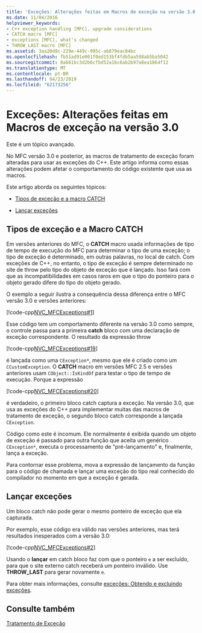 ```yaml
---
title: 'Exceções: Alterações feitas em Macros de exceção na versão 3.0'
ms.date: 11/04/2016
helpviewer_keywords:
- C++ exception handling [MFC], upgrade considerations
- CATCH macro [MFC]
- exceptions [MFC], what's changed
- THROW_LAST macro [MFC]
ms.assetid: 3aa20d8c-229e-449c-995c-ab879eac84bc
ms.openlocfilehash: fb51ad91e001f0ed153bf4fdb5aa598ab5ba5042
ms.sourcegitcommit: 0ab61bc3d2b6cfbd52a16c6ab2b97a8ea1864f12
ms.translationtype: MT
ms.contentlocale: pt-BR
ms.lasthandoff: 04/23/2019
ms.locfileid: "62173256"
---
```

# <a name="exceptions-changes-to-exception-macros-in-version-30"></a>Exceções: Alterações feitas em Macros de exceção na versão 3.0

Este é um tópico avançado.

No MFC versão 3.0 e posterior, as macros de tratamento de exceção foram alteradas para usar as exceções do C++. Este artigo informa como essas alterações podem afetar o comportamento do código existente que usa as macros.

Este artigo aborda os seguintes tópicos:

- [Tipos de exceção e a macro CATCH](#_core_exception_types_and_the_catch_macro)

- [Lançar exceções](#_core_re.2d.throwing_exceptions)

##  <a name="_core_exception_types_and_the_catch_macro"></a> Tipos de exceção e a Macro CATCH

Em versões anteriores do MFC, o **CATCH** macro usada informações de tipo de tempo de execução do MFC para determinar o tipo de uma exceção; o tipo de exceção é determinado, em outras palavras, no local de catch. Com exceções de C++, no entanto, o tipo de exceção é sempre determinado no site de throw pelo tipo do objeto de exceção que é lançado. Isso fará com que as incompatibilidades em casos raros em que o tipo do ponteiro para o objeto gerado difere do tipo do objeto gerado.

O exemplo a seguir ilustra a consequência dessa diferença entre o MFC versão 3.0 e versões anteriores:

[!code-cpp[NVC_MFCExceptions#1](../mfc/codesnippet/cpp/exceptions-changes-to-exception-macros-in-version-3-0_1.cpp)]

Esse código tem um comportamento diferente na versão 3.0 como sempre, o controle passa para a primeira **catch** bloco com uma declaração de exceção correspondente. O resultado da expressão throw

[!code-cpp[NVC_MFCExceptions#19](../mfc/codesnippet/cpp/exceptions-changes-to-exception-macros-in-version-3-0_2.cpp)]

é lançada como uma `CException*`, mesmo que ele é criado como um `CCustomException`. O **CATCH** macro em versões MFC 2.5 e versões anteriores usam `CObject::IsKindOf` para testar o tipo de tempo de execução. Porque a expressão

[!code-cpp[NVC_MFCExceptions#20](../mfc/codesnippet/cpp/exceptions-changes-to-exception-macros-in-version-3-0_3.cpp)]

é verdadeiro, o primeiro bloco catch captura a exceção. Na versão 3.0, que usa as exceções do C++ para implementar muitas das macros de tratamento de exceção, o segundo bloco catch corresponde a lançada `CException`.

Código como este é incomum. Ele normalmente é exibida quando um objeto de exceção é passado para outra função que aceita um genérico `CException*`, executa o processamento de "pré-lançamento" e, finalmente, lança a exceção.

Para contornar esse problema, mova a expressão de lançamento da função para o código de chamada e lançar uma exceção do tipo real conhecido do compilador no momento em que a exceção é gerada.

##  <a name="_core_re.2d.throwing_exceptions"></a> Lançar exceções

Um bloco catch não pode gerar o mesmo ponteiro de exceção que ela capturada.

Por exemplo, esse código era válido nas versões anteriores, mas terá resultados inesperados com a versão 3.0:

[!code-cpp[NVC_MFCExceptions#2](../mfc/codesnippet/cpp/exceptions-changes-to-exception-macros-in-version-3-0_4.cpp)]

Usando o **lançar** em catch bloco faz com que o ponteiro `e` a ser excluído, para que o site externo catch receberá um ponteiro inválido. Use **THROW_LAST** para gerar novamente `e`.

Para obter mais informações, consulte [exceções: Obtendo e excluindo exceções](../mfc/exceptions-catching-and-deleting-exceptions.md).

## <a name="see-also"></a>Consulte também

[Tratamento de Exceção](../mfc/exception-handling-in-mfc.md)
